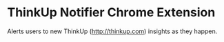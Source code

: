 ThinkUp Notifier Chrome Extension
=================================

Alerts users to new ThinkUp (http://thinkup.com) insights as they happen.
